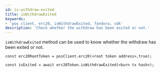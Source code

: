 ```yaml
---
id: is-withdraw-exited
title: isWithdrawExited
keywords:
- 'pos client, erc20, isWithdrawExited, fandora, sdk'
description: 'Check whether the withdraw has been exited or not.'
---
```


`isWithdrawExited` method can be used to know whether the withdraw has been exited or not.

```
const erc20RootToken = posClient.erc20(<root token address>,true);

const isExited = await erc20Token.isWithdrawExited(<burn tx hash>);
```
